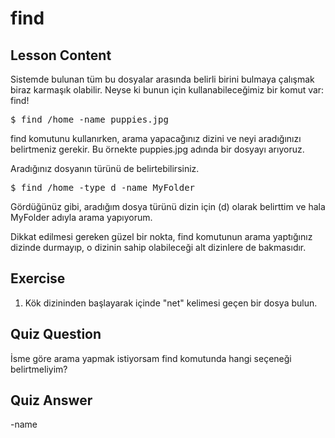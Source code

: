 # find

## Lesson Content

Sistemde bulunan tüm bu dosyalar arasında belirli birini bulmaya çalışmak biraz karmaşık olabilir. Neyse ki bunun için kullanabileceğimiz bir komut var: find!

<pre>$ find /home -name puppies.jpg</pre>

find komutunu kullanırken, arama yapacağınız dizini ve neyi aradığınızı belirtmeniz gerekir. Bu örnekte puppies.jpg adında bir dosyayı arıyoruz.

Aradığınız dosyanın türünü de belirtebilirsiniz.

<pre>$ find /home -type d -name MyFolder</pre>

Gördüğünüz gibi, aradığım dosya türünü dizin için (d) olarak belirttim ve hala MyFolder adıyla arama yapıyorum.

Dikkat edilmesi gereken güzel bir nokta, find komutunun arama yaptığınız dizinde durmayıp, o dizinin sahip olabileceği alt dizinlere de bakmasıdır.

## Exercise

<ol>
<li>Kök dizininden başlayarak içinde "net" kelimesi geçen bir dosya bulun.</li>
</ol>

## Quiz Question

İsme göre arama yapmak istiyorsam find komutunda hangi seçeneği belirtmeliyim?

## Quiz Answer

-name